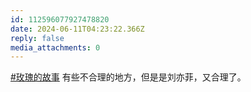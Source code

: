 ```yaml
---
id: 112596077927478820
date: 2024-06-11T04:23:22.366Z
reply: false
media_attachments: 0
---
```


[#玫瑰的故事](https://e5n.cc/tags/%E7%8E%AB%E7%91%B0%E7%9A%84%E6%95%85%E4%BA%8B) 有些不合理的地方，但是是刘亦菲，又合理了。

